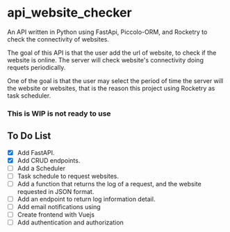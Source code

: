 # api_website_checker
An API written in Python using FastApi, Piccolo-ORM, and Rocketry to check the connectivity of websites.

The goal of this API is that the user add the url of website, to check if the website is online. The server will check website's connectivity doing requets periodically.

One of the goal is that the user may select the period of time the server will the website or websites, that is the reason this project using Rocketry as task scheduler.

### This is WIP is not ready to use

## To Do List

- [X] Add FastAPI.
- [X] Add CRUD endpoints.
- [ ] Add a Scheduler
- [ ] Task schedule to request websites.
- [ ] Add a function that returns the log of a request, and the website requested in JSON format.
- [ ] Add an endpoint to return log information detail.
- [ ] Add email notifications using
- [ ] Create frontend with Vuejs
- [ ] Add authentication and authorization
